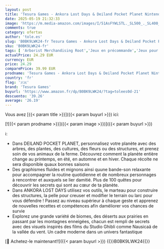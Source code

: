 ```yaml
---
layout: post
title: 'Tesura Games - Ankora Lost Days & Deiland Pocket Planet Nintendo Switch'
date: 2025-05-19 21:32:33
image: 'https://m.media-amazon.com/images/I/51AsFYWLSTL._SL500_._SL400_.jpg'
comments: true
category: ofertas
author: 'tole.es'
slug: 'B0BK9LWK24-fr Tesura Games - Ankora Lost Days & Deiland Pocket Planet...'
sku: 'B0BK9LWK24-fr'
tags: [ 'Arborist Merchandising Root','Jeux en précommande','Jeux pour Nintendo Switch','Jeux vidéo','Jeux vidéo en précommande','Nintendo Switch:  Consoles, jeux et accessoires','Outlet : Jeux Vidéo','Self Service','Special Features Stores','aff3b05f-d5fd-45b0-ab66-733bf29b9eed_0','aff3b05f-d5fd-45b0-ab66-733bf29b9eed_2801','aff3b05f-d5fd-45b0-ab66-733bf29b9eed_601','aff3b05f-d5fd-45b0-ab66-733bf29b9eed_701','tesura games','🇫🇷', ]
actualPrice: 24.29 EUR
currency: EUR
price: 24.29
comparePrice: 39.99 EUR
prodname: 'Tesura Games - Ankora Lost Days & Deiland Pocket Planet Nintendo Switch'
country: 'fr'
flag: '🇫🇷'
brand: 'Tesura Games'
buyurl: 'https://www.amazon.fr/dp/B0BK9LWK24/?tag=tolees0d-21'
descuento: '39.26'
average: '26.19'
---
```


Vous avez [{{< param title >}}]({{< param buyurl >}}) ici:

[![{{< param prodname >}}]({{< param image >}})]({{< param buyurl >}})

ℹ️:

- Dans DEILAND POCKET PLANET, personnalisez votre planète avec des arbres, des plantes, des cultures, des fleurs ou des structures, et prenez soin de vos animaux de la ferme. Découvrez comment la planète entière change au printemps, en été, en automne et en hiver. Chaque récolte ne sera disponible quaux bonnes saisons
- Des graphismes fluides et mignons ainsi quune bande-son relaxante pour accompagner la routine quotidienne et de nombreux personnages à rencontrer et auxquels se lier damitié. Plus de 100 quêtes pour découvrir les secrets qui sont au cœur de ta planète.
- Dans ANKORA LOST DAYS utilisez vos outils, le marteau pour construire des structures, la pelle pour creuser et modifier le terrain ou larc pour vous défendre ! Passez au niveau supérieur à chaque geste et apprenez de nouvelles recettes et compétences afin daméliorer vos chances de survie
- Explorez une grande variété de biomes, des déserts aux prairies en passant par les montagnes enneigées, chacun est rempli de secrets avec des visuels inspirés des films du Studio Ghibli comme Nausicaä de la vallée du vent. Un cadre moderne dans un univers fantastique

[🛒 Achetez-le maintenant!!]({{< param buyurl >}})
{{<world>}}B0BK9LWK24{{</world>}}

